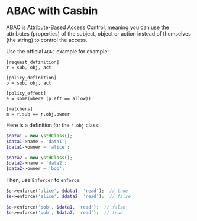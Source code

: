 # ABAC with Casbin

ABAC is Attribute-Based Access Control, meaning you can use the attributes (properties) of the subject, object or action instead of themselves (the string) to control the access.

Use the official `ABAC` example for example:

```
[request_definition]
r = sub, obj, act

[policy_definition]
p = sub, obj, act

[policy_effect]
e = some(where (p.eft == allow))

[matchers]
m = r.sub == r.obj.owner
```

Here is a definition for the `r.obj` class:

```php
$data1 = new \stdClass();
$data1->name = 'data1';
$data1->owner = 'alice';

$data2 = new \stdClass();
$data2->name = 'data2';
$data2->owner = 'bob';
```

Then, use `Enforcer` to `enforce`:

```php
$e->enforce('alice', $data1, 'read');  // true
$e->enforce('alice', $data2, 'read');  // false

$e->enforce('bob', $data1, 'read');  // false
$e->enforce('bob', $data2, 'read');  // true
```